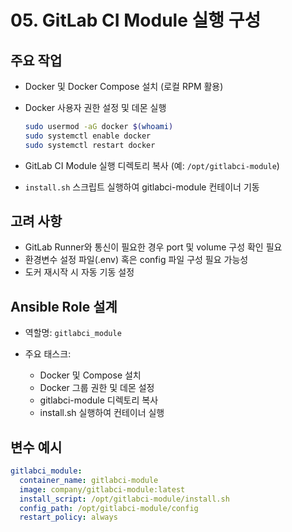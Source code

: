 # 05. GitLab CI Module 실행 구성

## 주요 작업

* Docker 및 Docker Compose 설치 (로컬 RPM 활용)
* Docker 사용자 권한 설정 및 데몬 실행

  ```bash
  sudo usermod -aG docker $(whoami)
  sudo systemctl enable docker
  sudo systemctl restart docker
  ```
* GitLab CI Module 실행 디렉토리 복사 (예: `/opt/gitlabci-module`)
* `install.sh` 스크립트 실행하여 gitlabci-module 컨테이너 기동

## 고려 사항

* GitLab Runner와 통신이 필요한 경우 port 및 volume 구성 확인 필요
* 환경변수 설정 파일(.env) 혹은 config 파일 구성 필요 가능성
* 도커 재시작 시 자동 기동 설정

## Ansible Role 설계

* 역할명: `gitlabci_module`
* 주요 태스크:

  * Docker 및 Compose 설치
  * Docker 그룹 권한 및 데몬 설정
  * gitlabci-module 디렉토리 복사
  * install.sh 실행하여 컨테이너 실행

## 변수 예시

```yaml
gitlabci_module:
  container_name: gitlabci-module
  image: company/gitlabci-module:latest
  install_script: /opt/gitlabci-module/install.sh
  config_path: /opt/gitlabci-module/config
  restart_policy: always
```

